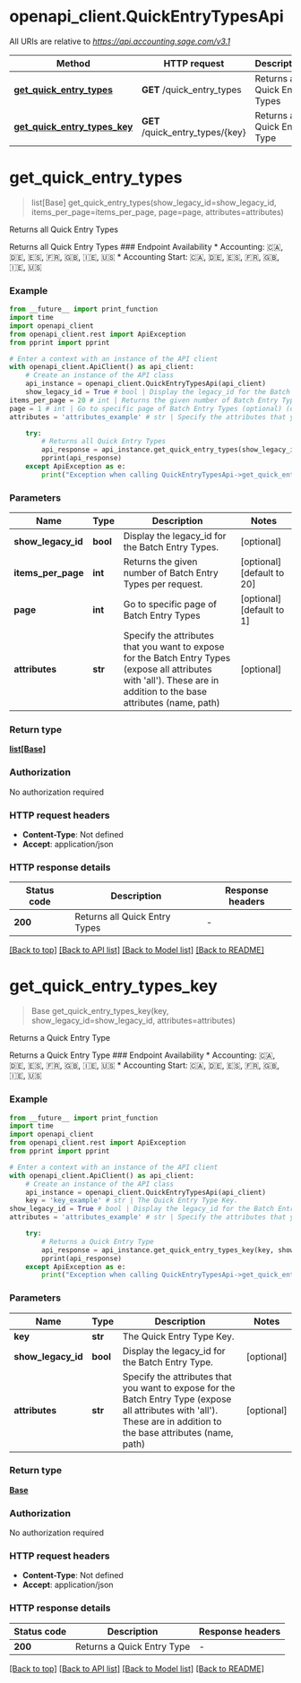 # openapi_client.QuickEntryTypesApi

All URIs are relative to *https://api.accounting.sage.com/v3.1*

Method | HTTP request | Description
------------- | ------------- | -------------
[**get_quick_entry_types**](QuickEntryTypesApi.md#get_quick_entry_types) | **GET** /quick_entry_types | Returns all Quick Entry Types
[**get_quick_entry_types_key**](QuickEntryTypesApi.md#get_quick_entry_types_key) | **GET** /quick_entry_types/{key} | Returns a Quick Entry Type


# **get_quick_entry_types**
> list[Base] get_quick_entry_types(show_legacy_id=show_legacy_id, items_per_page=items_per_page, page=page, attributes=attributes)

Returns all Quick Entry Types

Returns all Quick Entry Types  ### Endpoint Availability  * Accounting: 🇨🇦, 🇩🇪, 🇪🇸, 🇫🇷, 🇬🇧, 🇮🇪, 🇺🇸 * Accounting Start: 🇨🇦, 🇩🇪, 🇪🇸, 🇫🇷, 🇬🇧, 🇮🇪, 🇺🇸

### Example

```python
from __future__ import print_function
import time
import openapi_client
from openapi_client.rest import ApiException
from pprint import pprint

# Enter a context with an instance of the API client
with openapi_client.ApiClient() as api_client:
    # Create an instance of the API class
    api_instance = openapi_client.QuickEntryTypesApi(api_client)
    show_legacy_id = True # bool | Display the legacy_id for the Batch Entry Types. (optional)
items_per_page = 20 # int | Returns the given number of Batch Entry Types per request. (optional) (default to 20)
page = 1 # int | Go to specific page of Batch Entry Types (optional) (default to 1)
attributes = 'attributes_example' # str | Specify the attributes that you want to expose for the Batch Entry Types (expose all attributes with 'all'). These are in addition to the base attributes (name, path) (optional)

    try:
        # Returns all Quick Entry Types
        api_response = api_instance.get_quick_entry_types(show_legacy_id=show_legacy_id, items_per_page=items_per_page, page=page, attributes=attributes)
        pprint(api_response)
    except ApiException as e:
        print("Exception when calling QuickEntryTypesApi->get_quick_entry_types: %s\n" % e)
```

### Parameters

Name | Type | Description  | Notes
------------- | ------------- | ------------- | -------------
 **show_legacy_id** | **bool**| Display the legacy_id for the Batch Entry Types. | [optional] 
 **items_per_page** | **int**| Returns the given number of Batch Entry Types per request. | [optional] [default to 20]
 **page** | **int**| Go to specific page of Batch Entry Types | [optional] [default to 1]
 **attributes** | **str**| Specify the attributes that you want to expose for the Batch Entry Types (expose all attributes with &#39;all&#39;). These are in addition to the base attributes (name, path) | [optional] 

### Return type

[**list[Base]**](Base.md)

### Authorization

No authorization required

### HTTP request headers

 - **Content-Type**: Not defined
 - **Accept**: application/json

### HTTP response details
| Status code | Description | Response headers |
|-------------|-------------|------------------|
**200** | Returns all Quick Entry Types |  -  |

[[Back to top]](#) [[Back to API list]](../README.md#documentation-for-api-endpoints) [[Back to Model list]](../README.md#documentation-for-models) [[Back to README]](../README.md)

# **get_quick_entry_types_key**
> Base get_quick_entry_types_key(key, show_legacy_id=show_legacy_id, attributes=attributes)

Returns a Quick Entry Type

Returns a Quick Entry Type  ### Endpoint Availability  * Accounting: 🇨🇦, 🇩🇪, 🇪🇸, 🇫🇷, 🇬🇧, 🇮🇪, 🇺🇸 * Accounting Start: 🇨🇦, 🇩🇪, 🇪🇸, 🇫🇷, 🇬🇧, 🇮🇪, 🇺🇸

### Example

```python
from __future__ import print_function
import time
import openapi_client
from openapi_client.rest import ApiException
from pprint import pprint

# Enter a context with an instance of the API client
with openapi_client.ApiClient() as api_client:
    # Create an instance of the API class
    api_instance = openapi_client.QuickEntryTypesApi(api_client)
    key = 'key_example' # str | The Quick Entry Type Key.
show_legacy_id = True # bool | Display the legacy_id for the Batch Entry Type. (optional)
attributes = 'attributes_example' # str | Specify the attributes that you want to expose for the Batch Entry Type (expose all attributes with 'all'). These are in addition to the base attributes (name, path) (optional)

    try:
        # Returns a Quick Entry Type
        api_response = api_instance.get_quick_entry_types_key(key, show_legacy_id=show_legacy_id, attributes=attributes)
        pprint(api_response)
    except ApiException as e:
        print("Exception when calling QuickEntryTypesApi->get_quick_entry_types_key: %s\n" % e)
```

### Parameters

Name | Type | Description  | Notes
------------- | ------------- | ------------- | -------------
 **key** | **str**| The Quick Entry Type Key. | 
 **show_legacy_id** | **bool**| Display the legacy_id for the Batch Entry Type. | [optional] 
 **attributes** | **str**| Specify the attributes that you want to expose for the Batch Entry Type (expose all attributes with &#39;all&#39;). These are in addition to the base attributes (name, path) | [optional] 

### Return type

[**Base**](Base.md)

### Authorization

No authorization required

### HTTP request headers

 - **Content-Type**: Not defined
 - **Accept**: application/json

### HTTP response details
| Status code | Description | Response headers |
|-------------|-------------|------------------|
**200** | Returns a Quick Entry Type |  -  |

[[Back to top]](#) [[Back to API list]](../README.md#documentation-for-api-endpoints) [[Back to Model list]](../README.md#documentation-for-models) [[Back to README]](../README.md)

